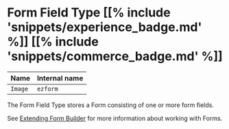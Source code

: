 # Form Field Type [[% include 'snippets/experience_badge.md' %]] [[% include 'snippets/commerce_badge.md' %]]

| Name    | Internal name |
|---------|---------------|
| `Image` | `ezform`      |

The Form Field Type stores a Form consisting of one or more form fields.

See [Extending Form Builder](../../extending/extending_form_builder.md) for more information
about working with Forms.
